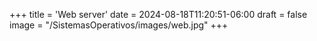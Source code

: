+++
title = 'Web server'
date = 2024-08-18T11:20:51-06:00
draft = false
image = "/SistemasOperativos/images/web.jpg"
+++
